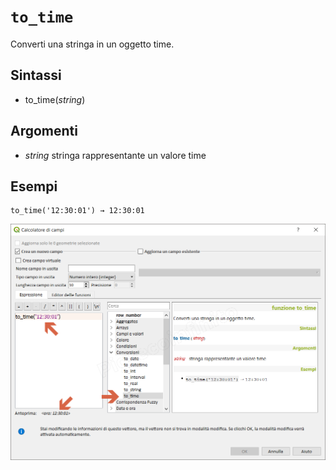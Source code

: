# `to_time`

Converti una stringa in un oggetto time.

## Sintassi

* to_time(_string_)

## Argomenti

* _string_ stringa rappresentante un valore time

## Esempi
```
to_time('12:30:01') → 12:30:01
```
![](/img/conversioni/to_time1.png)